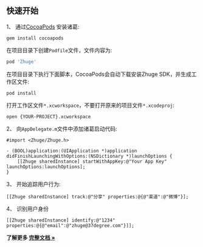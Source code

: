 快速开始
---------------
1、 通过[CocoaPods](http://cocoapods.org/) 安装诸葛: 
```shell
gem install cocoapods
```

在项目目录下创建`Podfile`文件，文件内容为:
```ruby
pod 'Zhuge'
```

在项目目录下执行下面脚本，CocoaPods会自动下载安装Zhuge SDK，并生成工作区文件:
```shell
pod install
```

打开工作区文件`*.xcworkspace`，不要打开原来的项目文件`*.xcodeproj`:
```shell
open {YOUR-PROJECT}.xcworkspace 
```

2、 向`AppDelegate.m`文件中添加诸葛启动代码:
```objc
#import <Zhuge/Zhuge.h>

- (BOOL)application:(UIApplication *)application didFinishLaunchingWithOptions:(NSDictionary *)launchOptions {
    [[Zhuge sharedInstance] startWithAppKey:@"Your App Key" launchOptions:launchOptions];
}
```

3、 开始追踪用户行为:

```objc
[[Zhuge sharedInstance] track:@"分享" properties:@{@"渠道":@"微博"}];
```

4、 识别用户身份
```objc
[[Zhuge sharedInstance] identify:@"1234" properties:@{@"email":@"zhuge@37degree.com"}]];
```

**了解更多 [完整文档 »](http://zhugeio.com/docs/ios.html)**
